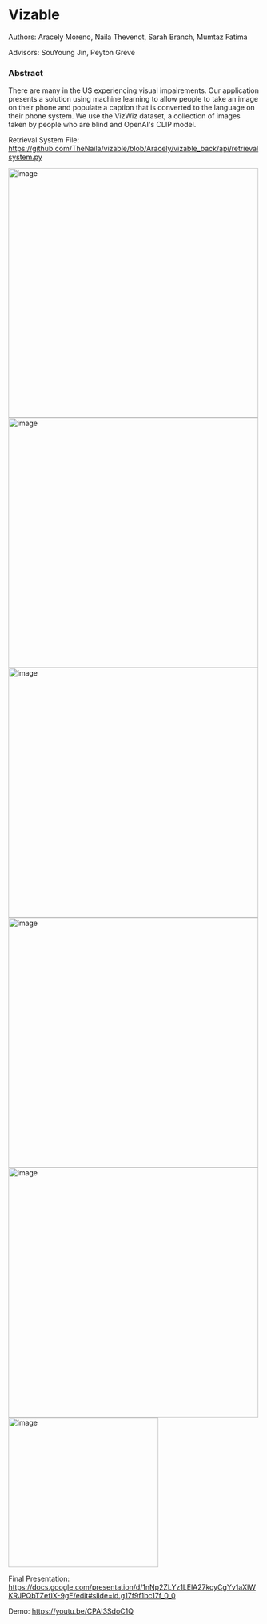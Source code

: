 # Vizable

Authors: Aracely Moreno, Naila Thevenot, Sarah Branch, Mumtaz Fatima

Advisors: SouYoung Jin, Peyton Greve

### Abstract 
There are many in the US experiencing visual impairements. Our application presents a solution using machine learning to allow people to take an image on their phone and populate a caption that is converted to the language on their phone system. We use the VizWiz dataset, a collection of images taken by people who are blind and OpenAI's CLIP model. 

Retrieval System File: https://github.com/TheNaila/vizable/blob/Aracely/vizable_back/api/retrievalsystem.py

<img width= "500" src="https://user-images.githubusercontent.com/63077056/213947004-da058f4d-7ff3-459a-a5c9-7efc0ef9f241.png" alt="image">


<img alt = "image" width= "500" src = "https://user-images.githubusercontent.com/63077056/213947012-f8b41ab0-e8f2-4c31-96ab-b0ba43e6ae0a.png">

<img alt = "image" width= "500" src = "https://user-images.githubusercontent.com/63077056/213947019-7c17068b-e841-498e-9e09-d4bd458627ba.png">

<img alt = "image" width= "500" src = "https://user-images.githubusercontent.com/63077056/213947027-65eda1b2-9143-40bd-a0bd-1aac42092839.png">

<img alt = "image" width= "500" src = "https://user-images.githubusercontent.com/63077056/213947032-c0205f63-1ff6-440b-b4e9-f7d33c371927.png">

<img width="300" alt="image" src="https://user-images.githubusercontent.com/63077056/213946814-0ee4e5fc-49cd-43d8-b0e7-2de247d86e6b.png">


Final Presentation: https://docs.google.com/presentation/d/1nNp2ZLYz1LElA27koyCgYv1aXlWKRJPQbTZefIX-9gE/edit#slide=id.g17f9f1bc17f_0_0




Demo: https://youtu.be/CPAI3SdoC1Q

